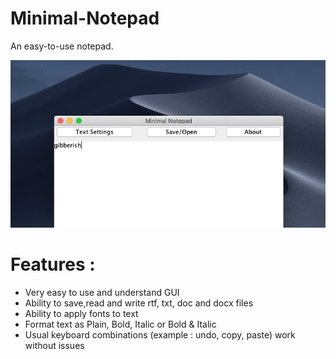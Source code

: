 # Minimal-Notepad
An easy-to-use notepad.

![](screenshot/Screenshot.png)

# Features :
- Very easy to use and understand GUI
- Ability to save,read and write rtf, txt, doc and docx files
- Ability to apply fonts to text
- Format text as Plain, Bold, Italic or Bold & Italic
- Usual keyboard combinations (example : undo, copy, paste) work without issues
